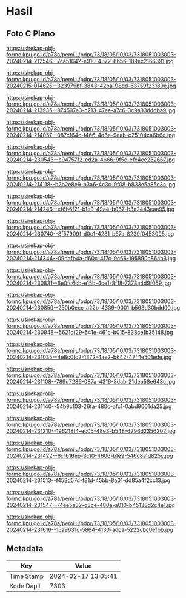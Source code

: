 # Hasil

## Foto C Plano

https://sirekap-obj-formc.kpu.go.id/a78a/pemilu/pdpr/73/18/05/10/03/7318051003003-20240214-212546--7ca51642-e910-4372-8656-189ec2166391.jpg

https://sirekap-obj-formc.kpu.go.id/a78a/pemilu/pdpr/73/18/05/10/03/7318051003003-20240215-014625--323979bf-3843-42ba-98dd-63759f23189e.jpg

https://sirekap-obj-formc.kpu.go.id/a78a/pemilu/pdpr/73/18/05/10/03/7318051003003-20240214-213935--874597e3-c213-47ee-a7c6-3c9a33dddba9.jpg

https://sirekap-obj-formc.kpu.go.id/a78a/pemilu/pdpr/73/18/05/10/03/7318051003003-20240214-214057--087c164c-f466-4d6e-9eab-c25104ca6b6d.jpg

https://sirekap-obj-formc.kpu.go.id/a78a/pemilu/pdpr/73/18/05/10/03/7318051003003-20240214-230543--c94757f2-ed2a-4666-9f5c-efc4ce232667.jpg

https://sirekap-obj-formc.kpu.go.id/a78a/pemilu/pdpr/73/18/05/10/03/7318051003003-20240214-214118--b2b2e8e9-b3a6-4c3c-9f08-b833e5a85c3c.jpg

https://sirekap-obj-formc.kpu.go.id/a78a/pemilu/pdpr/73/18/05/10/03/7318051003003-20240214-214246--ef6b6f21-b1e9-49a4-b067-b3a2443eaa95.jpg

https://sirekap-obj-formc.kpu.go.id/a78a/pemilu/pdpr/73/18/05/10/03/7318051003003-20240214-230740--8f57909f-d0c1-4281-b67a-8239f0453095.jpg

https://sirekap-obj-formc.kpu.go.id/a78a/pemilu/pdpr/73/18/05/10/03/7318051003003-20240214-214344--09dafb4a-d60c-417c-9c66-195890c86ab3.jpg

https://sirekap-obj-formc.kpu.go.id/a78a/pemilu/pdpr/73/18/05/10/03/7318051003003-20240214-230831--6e0fc6cb-e15b-4ce1-8f18-7373a4d9f059.jpg

https://sirekap-obj-formc.kpu.go.id/a78a/pemilu/pdpr/73/18/05/10/03/7318051003003-20240214-230859--250b0ecc-a22b-4339-9001-b563d30bdd00.jpg

https://sirekap-obj-formc.kpu.go.id/a78a/pemilu/pdpr/73/18/05/10/03/7318051003003-20240214-230948--5621cf29-641e-461c-b015-838ce1b35148.jpg

https://sirekap-obj-formc.kpu.go.id/a78a/pemilu/pdpr/73/18/05/10/03/7318051003003-20240214-231035--4e8c0fc2-1372-4ae2-b642-47ff1e501ede.jpg

https://sirekap-obj-formc.kpu.go.id/a78a/pemilu/pdpr/73/18/05/10/03/7318051003003-20240214-231108--789d7286-087a-4316-8dab-21deb58e643c.jpg

https://sirekap-obj-formc.kpu.go.id/a78a/pemilu/pdpr/73/18/05/10/03/7318051003003-20240214-231140--54b9c103-26fa-480c-afc1-0abd9001da25.jpg

https://sirekap-obj-formc.kpu.go.id/a78a/pemilu/pdpr/73/18/05/10/03/7318051003003-20240214-231210--196218f4-ec05-48e3-b548-6296d2356202.jpg

https://sirekap-obj-formc.kpu.go.id/a78a/pemilu/pdpr/73/18/05/10/03/7318051003003-20240214-231422--6c1616eb-3c10-4606-bfe9-546c8afd825c.jpg

https://sirekap-obj-formc.kpu.go.id/a78a/pemilu/pdpr/73/18/05/10/03/7318051003003-20240214-231513--f458d57d-f81d-45bb-8a01-dd85a4f2cc13.jpg

https://sirekap-obj-formc.kpu.go.id/a78a/pemilu/pdpr/73/18/05/10/03/7318051003003-20240214-231547--74ee5a32-d3ce-480a-a010-b45138d2c4e1.jpg

https://sirekap-obj-formc.kpu.go.id/a78a/pemilu/pdpr/73/18/05/10/03/7318051003003-20240214-231616--15a9631c-5864-4130-adca-5222cbc0efbb.jpg


## Metadata

| Key        | Value               |
| ---------- | ------------------- |
| Time Stamp | 2024-02-17 13:05:41 |
| Kode Dapil | 7303                |



